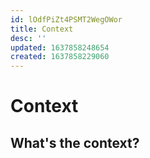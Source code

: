 ```yaml
---
id: lOdfPiZt4PSMT2WegOWor
title: Context
desc: ''
updated: 1637858248654
created: 1637858229060
---
```

# Context

## What's the context?